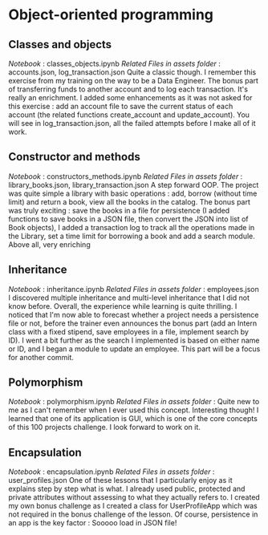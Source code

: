 # Object-oriented programming

## Classes and objects
*Notebook* : classes_objects.ipynb
*Related Files in assets folder* : accounts.json, log_transaction.json
Quite a classic though. I remember this exercise from my training on the way to be a Data Engineer. The bonus part of transferring funds to another account and to log each transaction. It's really an enrichment. I added some enhancements as it was not asked for this exercise : add an account file to save the current status of each account (the related functions create_account and update_account). You will see in log_transaction.json, all the failed attempts before I make all of it work.

## Constructor and methods
*Notebook* : constructors_methods.ipynb
*Related Files in assets folder* : library_books.json, library_transaction.json
A step forward OOP. The project was quite simple a library with basic operations : add, borrow (without time limit) and return a book, view all the books in the catalog. The bonus part was truly exciting : save the books in a file for persistence (I added functions to save books in a JSON file, then convert the JSON into list of Book objects), I added a transaction log to track all the operations made in the Library, set a time limit for borrowing a book and add a search module. Above all, very enriching

## Inheritance
*Notebook* : inheritance.ipynb
*Related Files in assets folder* : employees.json
I discovered multiple inheritance and multi-level inheritance that I did not know before. Overall, the experience while learning is quite thrilling. I noticed that I'm now able to forecast whether a project needs a persistence file or not, before the trainer even announces the bonus part (add an Intern class with a fixed stipend, save employees in a file, implement search by ID). I went a bit further as the search I implemented is based on either name or ID, and I began a module to update an employee. This part will be a focus for another commit.

## Polymorphism
*Notebook* : polymorphism.ipynb
*Related Files in assets folder* :
Quite new to me as I can't remember when I ever used this concept. Interesting though! I learned that one of its application is GUI, which is one of the core concepts of this 100 projects challenge. I look forward to work on it.

## Encapsulation
*Notebook* : encapsulation.ipynb
*Related Files in assets folder* : user_profiles.json
One of these lessons that I particularly enjoy as it explains step by step what is what. I already used public, protected and private attributes without assessing to what they actually refers to. I created my own bonus challenge as I created a class for UserProfileApp which was not required in the bonus challenge of the lesson. Of course, persistence in an app is the key factor : Sooooo load in JSON file!